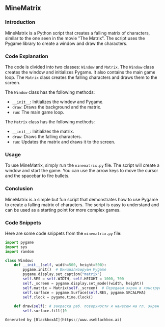  ## MineMatrix

### Introduction

MineMatrix is a Python script that creates a falling matrix of characters, similar to the one seen in the movie "The Matrix". The script uses the Pygame library to create a window and draw the characters.

### Code Explanation

The code is divided into two classes: `Window` and `Matrix`. The `Window` class creates the window and initializes Pygame. It also contains the main game loop. The `Matrix` class creates the falling characters and draws them to the screen.

The `Window` class has the following methods:

* `__init__`: Initializes the window and Pygame.
* `draw`: Draws the background and the matrix.
* `run`: The main game loop.

The `Matrix` class has the following methods:

* `__init__`: Initializes the matrix.
* `draw`: Draws the falling characters.
* `run`: Updates the matrix and draws it to the screen.

### Usage

To use MineMatrix, simply run the `minematrix.py` file. The script will create a window and start the game. You can use the arrow keys to move the cursor and the spacebar to fire bullets.

### Conclusion

MineMatrix is a simple but fun script that demonstrates how to use Pygame to create a falling matrix of characters. The script is easy to understand and can be used as a starting point for more complex games.

### Code Snippets

Here are some code snippets from the `minematrix.py` file:

```python
import pygame
import sys
import random

class Window:
    def __init__(self, width=500, height=500):
        pygame.init()  # Инициализируем Pygame
        pygame.display.set_caption("matrix")
        self.RES = self.WIDTH, self.HEIGHT = 1000, 700
        self._screen = pygame.display.set_mode((width, height))
        self.matrix = Matrix(self._screen)  # Передаем экран в конструктор Matrix
        self.surface = pygame.Surface(self.RES, pygame.SRCALPHA)
        self.clock = pygame.time.Clock()
    
    def draw(self): # закраска раб. поверхности и нанесем на гл. экран
        self.surface.fill((0

Generated by [BlackboxAI](https://www.useblackbox.ai)
